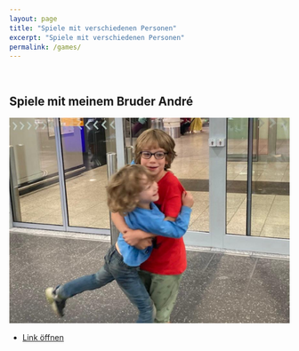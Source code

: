 ```yaml
---
layout: page
title: "Spiele mit verschiedenen Personen"
excerpt: "Spiele mit verschiedenen Personen"
permalink: /games/
---
```


&nbsp;

##  Spiele mit meinem Bruder André

![](../assets/images/viktor-und-andre.png)

- [Link öffnen](https://github.com/viktor-chiarcos/viktor-chiarcos.github.io/blob/main/_pages/Spiele/Ich-Spiele-mit-Andre-Zusammen.md)
